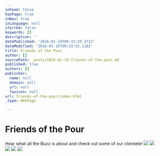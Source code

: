 ```yaml
---
inFeed: false
hasPage: true
inNav: true
inLanguage: null
starred: false
keywords: []
description: ''
datePublished: '2016-01-19T09:33:59.371Z'
dateModified: '2016-01-19T09:33:52.118Z'
title: Friends of the Pour
author: []
sourcePath: _posts/2016-01-19-friends-of-the-pour.md
published: true
authors: []
publisher:
  name: null
  domain: null
  url: null
  favicon: null
url: friends-of-the-pour/index.html
_type: WebPage

---
```

# Friends of the Pour

Hear what all the Buzz is about and check out some of our clientele!
![](https://the-grid-user-content.s3-us-west-2.amazonaws.com/fe1c7fc2-6289-48d2-a9ad-2a5173950264.png)
![](https://the-grid-user-content.s3-us-west-2.amazonaws.com/c659dee6-9a38-4890-a8a8-508b9457af34.png)
![](https://the-grid-user-content.s3-us-west-2.amazonaws.com/b51bc218-f671-493a-9d35-c3353a113e59.png)
![](https://the-grid-user-content.s3-us-west-2.amazonaws.com/511fbb27-70a3-4c48-a87b-2cb5d80db99d.jpg)
![](https://the-grid-user-content.s3-us-west-2.amazonaws.com/a3029e09-7e67-46d4-9066-337ba59b2fcf.jpg)